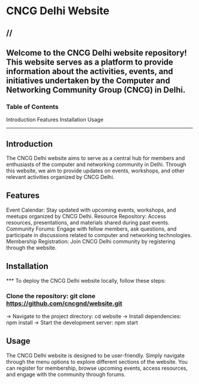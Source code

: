 
# CNCG Delhi Website
//                                                                                                                                         
---
Welcome to the CNCG Delhi website repository! This website serves as a platform to provide information about the activities, events, and initiatives undertaken by the Computer and Networking Community Group (CNCG) in Delhi.
---
### Table of Contents
Introduction
Features
Installation
Usage
<!-- Contributing -->
<!-- License -->
---
## Introduction
The CNCG Delhi website aims to serve as a central hub for members and enthusiasts of the computer and networking community in Delhi. Through this website, we aim to provide updates on events, workshops, and other relevant activities organized by CNCG Delhi.

## Features
Event Calendar: Stay updated with upcoming events, workshops, and meetups organized by CNCG Delhi.
Resource Repository: Access resources, presentations, and materials shared during past events.
Community Forums: Engage with fellow members, ask questions, and participate in discussions related to computer and networking technologies.
Membership Registration: Join CNCG Delhi community by registering through the website.
##  Installation
*** To deploy the CNCG Delhi website locally, follow these steps:

### Clone the repository: git clone https://github.com/cncgnd/website.git
-> Navigate to the project directory: cd website
-> Install dependencies: npm install
-> Start the development server: npm start
## Usage
The CNCG Delhi website is designed to be user-friendly. Simply navigate through the menu options to explore different sections of the website. You can register for membership, browse upcoming events, access resources, and engage with the community through forums.

<!-- Contributing
We welcome contributions from the community to improve the CNCG Delhi website. If you find any issues or have suggestions for enhancements, feel free to open an issue or submit a pull request. Please adhere to our code of conduct when contributing. -->
